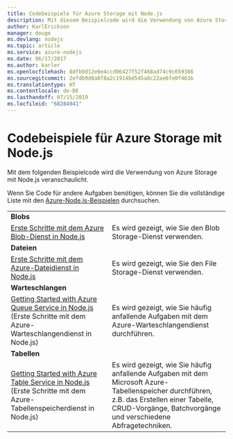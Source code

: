 ```yaml
---
title: Codebeispiele für Azure Storage mit Node.js
description: Mit diesem Beispielcode wird die Verwendung von Azure Storage mit Node.js veranschaulicht.
author: KarlErickson
manager: douge
ms.devlang: nodejs
ms.topic: article
ms.service: azure-nodejs
ms.date: 06/17/2017
ms.author: karler
ms.openlocfilehash: 8dfb0d12e0e4ccd06427f52f468ad74c9c659386
ms.sourcegitcommit: 2efdb9d8a8f8a2c1914bd545a8c22ae6fe0f463b
ms.translationtype: HT
ms.contentlocale: de-DE
ms.lasthandoff: 07/15/2019
ms.locfileid: "68284941"
---
```

# <a name="azure-storage-with-nodejs-code-samples"></a>Codebeispiele für Azure Storage mit Node.js

Mit dem folgenden Beispielcode wird die Verwendung von Azure Storage mit Node.js veranschaulicht.

Wenn Sie Code für andere Aufgaben benötigen, können Sie die vollständige Liste mit den [Azure-Node.js-Beispielen](https://azure.microsoft.com/resources/samples/?term=nodejs) durchsuchen.


| | |
|---|---|
| **Blobs** ||
| [Erste Schritte mit dem Azure Blob-Dienst in Node.js](https://github.com/Azure-Samples/storage-blob-node-getting-started) | Es wird gezeigt, wie Sie den Blob Storage-Dienst verwenden. |
| **Dateien** ||
| [Erste Schritte mit dem Azure-Dateidienst in Node.js](https://azure.microsoft.com/resources/samples/storage-file-node-getting-started/) | Es wird gezeigt, wie Sie den File Storage-Dienst verwenden. |
| **Warteschlangen** ||
| [Getting Started with Azure Queue Service in Node.js](https://azure.microsoft.com/resources/samples/storage-queue-node-getting-started/) (Erste Schritte mit dem Azure-Warteschlangendienst in Node.js) | Es wird gezeigt, wie Sie häufig anfallende Aufgaben mit dem Azure-Warteschlangendienst durchführen. |
| **Tabellen** ||
| [Getting Started with Azure Table Service in Node.js](https://azure.microsoft.com/resources/samples/storage-table-node-getting-started/) (Erste Schritte mit dem Azure-Tabellenspeicherdienst in Node.js) | Es wird gezeigt, wie Sie häufig anfallende Aufgaben mit dem Microsoft Azure-Tabellenspeicher durchführen, z.B. das Erstellen einer Tabelle, CRUD-Vorgänge, Batchvorgänge und verschiedene Abfragetechniken. |
